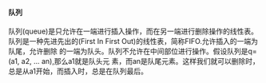 #### 队列
队列(queue)是只允许在一端进行插入操作，而在另一端进行删除操作的线性表。
队列是一种先进先出的(First In First Out)的线性表，简称FIFO.允许插入的一端为队尾，允许删除
的一端为队头。队列不允许在中间部位进行操作。假设队列是q=(a1, a2, ... an),那么a1就是队头元
素，而an是队尾元素。这样我们就可以删除时，总是从a1开始，而插入时，总是在队列最后。
